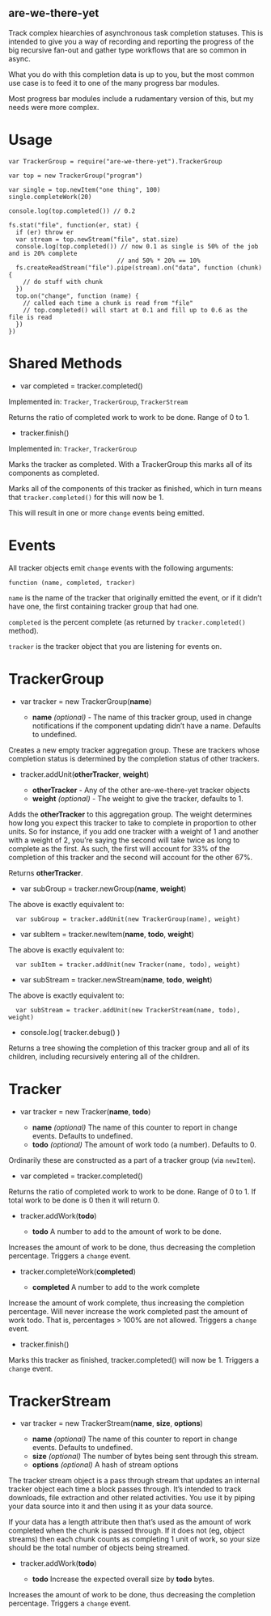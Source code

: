 are-we-there-yet
----------------

Track complex hiearchies of asynchronous task completion statuses. This is intended to give you a way of recording and reporting the progress of the big recursive fan-out and gather type workflows that are so common in async.

What you do with this completion data is up to you, but the most common use case is to feed it to one of the many progress bar modules.

Most progress bar modules include a rudamentary version of this, but my needs were more complex.

Usage
=====

    var TrackerGroup = require("are-we-there-yet").TrackerGroup

    var top = new TrackerGroup("program")

    var single = top.newItem("one thing", 100)
    single.completeWork(20)

    console.log(top.completed()) // 0.2

    fs.stat("file", function(er, stat) {
      if (er) throw er  
      var stream = top.newStream("file", stat.size)
      console.log(top.completed()) // now 0.1 as single is 50% of the job and is 20% complete
                                  // and 50% * 20% == 10%
      fs.createReadStream("file").pipe(stream).on("data", function (chunk) {
        // do stuff with chunk
      })
      top.on("change", function (name) {
        // called each time a chunk is read from "file"
        // top.completed() will start at 0.1 and fill up to 0.6 as the file is read
      })
    })

Shared Methods
==============

-   var completed = tracker.completed()

Implemented in: `Tracker`, `TrackerGroup`, `TrackerStream`

Returns the ratio of completed work to work to be done. Range of 0 to 1.

-   tracker.finish()

Implemented in: `Tracker`, `TrackerGroup`

Marks the tracker as completed. With a TrackerGroup this marks all of its components as completed.

Marks all of the components of this tracker as finished, which in turn means that `tracker.completed()` for this will now be 1.

This will result in one or more `change` events being emitted.

Events
======

All tracker objects emit `change` events with the following arguments:

    function (name, completed, tracker)

`name` is the name of the tracker that originally emitted the event, or if it didn’t have one, the first containing tracker group that had one.

`completed` is the percent complete (as returned by `tracker.completed()` method).

`tracker` is the tracker object that you are listening for events on.

TrackerGroup
============

-   var tracker = new TrackerGroup(**name**)

    -   **name** *(optional)* - The name of this tracker group, used in change notifications if the component updating didn’t have a name. Defaults to undefined.

Creates a new empty tracker aggregation group. These are trackers whose completion status is determined by the completion status of other trackers.

-   tracker.addUnit(**otherTracker**, **weight**)

    -   **otherTracker** - Any of the other are-we-there-yet tracker objects
    -   **weight** *(optional)* - The weight to give the tracker, defaults to 1.

Adds the **otherTracker** to this aggregation group. The weight determines how long you expect this tracker to take to complete in proportion to other units. So for instance, if you add one tracker with a weight of 1 and another with a weight of 2, you’re saying the second will take twice as long to complete as the first. As such, the first will account for 33% of the completion of this tracker and the second will account for the other 67%.

Returns **otherTracker**.

-   var subGroup = tracker.newGroup(**name**, **weight**)

The above is exactly equivalent to:

      var subGroup = tracker.addUnit(new TrackerGroup(name), weight)

-   var subItem = tracker.newItem(**name**, **todo**, **weight**)

The above is exactly equivalent to:

      var subItem = tracker.addUnit(new Tracker(name, todo), weight)

-   var subStream = tracker.newStream(**name**, **todo**, **weight**)

The above is exactly equivalent to:

      var subStream = tracker.addUnit(new TrackerStream(name, todo), weight)

-   console.log( tracker.debug() )

Returns a tree showing the completion of this tracker group and all of its children, including recursively entering all of the children.

Tracker
=======

-   var tracker = new Tracker(**name**, **todo**)

    -   **name** *(optional)* The name of this counter to report in change events. Defaults to undefined.
    -   **todo** *(optional)* The amount of work todo (a number). Defaults to 0.

Ordinarily these are constructed as a part of a tracker group (via `newItem`).

-   var completed = tracker.completed()

Returns the ratio of completed work to work to be done. Range of 0 to 1. If total work to be done is 0 then it will return 0.

-   tracker.addWork(**todo**)

    -   **todo** A number to add to the amount of work to be done.

Increases the amount of work to be done, thus decreasing the completion percentage. Triggers a `change` event.

-   tracker.completeWork(**completed**)

    -   **completed** A number to add to the work complete

Increase the amount of work complete, thus increasing the completion percentage. Will never increase the work completed past the amount of work todo. That is, percentages &gt; 100% are not allowed. Triggers a `change` event.

-   tracker.finish()

Marks this tracker as finished, tracker.completed() will now be 1. Triggers a `change` event.

TrackerStream
=============

-   var tracker = new TrackerStream(**name**, **size**, **options**)

    -   **name** *(optional)* The name of this counter to report in change events. Defaults to undefined.
    -   **size** *(optional)* The number of bytes being sent through this stream.
    -   **options** *(optional)* A hash of stream options

The tracker stream object is a pass through stream that updates an internal tracker object each time a block passes through. It’s intended to track downloads, file extraction and other related activities. You use it by piping your data source into it and then using it as your data source.

If your data has a length attribute then that’s used as the amount of work completed when the chunk is passed through. If it does not (eg, object streams) then each chunk counts as completing 1 unit of work, so your size should be the total number of objects being streamed.

-   tracker.addWork(**todo**)

    -   **todo** Increase the expected overall size by **todo** bytes.

Increases the amount of work to be done, thus decreasing the completion percentage. Triggers a `change` event.
